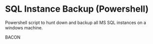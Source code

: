 # SQL Instance Backup (Powershell)
Powershell script to hunt down and backup all MS SQL instances on a windows machine.

BACON
